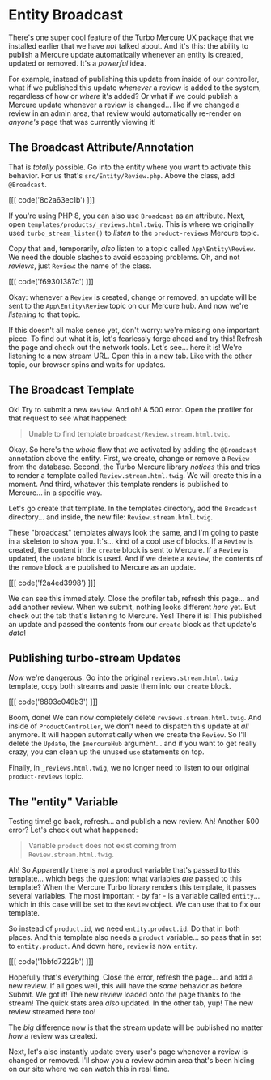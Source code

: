 # Entity Broadcast

There's one super cool feature of the Turbo Mercure UX package that we installed
earlier that we have *not* talked about. And it's this: the ability to publish a
Mercure update automatically whenever an entity is created, updated or removed.
It's a *powerful* idea.

For example, instead of publishing this update from inside of our controller,
what if we published this update *whenever* a review is added to the system,
regardless of how or *where* it's added? Or what if we could publish a Mercure
update whenever a review is changed... like if we changed a review in an admin area,
that review would automatically re-render on *anyone's* page that was currently
viewing it!

## The Broadcast Attribute/Annotation

That is *totally* possible. Go into the entity where you want to activate this
behavior. For us that's `src/Entity/Review.php`. Above the class, add
`@Broadcast`.

[[[ code('8c2a63ec1b') ]]]

If you're using PHP 8, you can also use `Broadcast` as an attribute. Next, open
`templates/products/_reviews.html.twig`. This is where we originally used
`turbo_stream_listen()` to *listen* to the `product-reviews` Mercure topic.

Copy that and, temporarily, *also* listen to a topic called `App\Entity\Review`.
We need the double slashes to avoid escaping problems. Oh, and not *reviews*,
just `Review`: the name of the class.

[[[ code('f69301387c') ]]]

Okay: whenever a `Review` is created, change or removed, an update will be sent to
the `App\Entity\Review` topic on our Mercure hub. And now we're *listening* to that
topic.

If this doesn't all make sense yet, don't worry: we're missing one important piece.
To find out what it is, let's fearlessly forge ahead and try this! Refresh the page
and check out the network tools. Let's see... here it is! We're listening to a new
stream URL. Open this in a new tab. Like with the other topic, our browser
spins and waits for updates.

## The Broadcast Template

Ok! Try to submit a new `Review`. And oh! A 500 error. Open the profiler for
that request to see what happened:

> Unable to find template `broadcast/Review.stream.html.twig`.

Okay. So here's the *whole* flow that we activated by adding the `@Broadcast`
annotation above the entity. First, we create, change or remove a `Review` from
the database. Second, the Turbo Mercure library *notices* this and tries to render
a template called `Review.stream.html.twig`. We will create this in a moment.
And third, whatever this template renders is published to Mercure... in a specific
way.

Let's go create that template. In the templates directory, add the `Broadcast`
directory... and inside, the new file: `Review.stream.html.twig`.

These "broadcast" templates always look the same, and I'm going to paste in a
skeleton to show you. It's... kind of a cool use of blocks. If a `Review` is
created, the content in the `create` block is sent to Mercure. If a `Review` is
updated, the `update` block is used. And if we delete a `Review`, the contents of
the `remove` block are published to Mercure as an update.

[[[ code('f2a4ed3998') ]]]

We can see this immediately. Close the profiler tab, refresh this page... and
add another review. When we submit, nothing looks different *here* yet. But check
out the tab that's listening to Mercure. Yes! There it is! This published an update
and passed the contents from our `create` block as that update's *data*!

## Publishing turbo-stream Updates

*Now* we're dangerous. Go into the original `reviews.stream.html.twig` template,
copy both streams and paste them into our `create` block.

[[[ code('8893c049b3') ]]]

Boom, done! We can now completely delete `reviews.stream.html.twig`. And inside of
`ProductController`, we don't need to dispatch this update at *all* anymore. It
will happen automatically when we create the `Review`. So I'll delete the `Update`,
the `$mercureHub` argument... and if you want to get really crazy, you can clean
up the unused `use` statements on top.

Finally, in `_reviews.html.twig`, we no longer need to listen to our original
`product-reviews` topic.

## The "entity" Variable

Testing time! go back, refresh... and publish a new review. Ah! Another 500 error?
Let's check out what happened:

> Variable `product` does not exist coming from `Review.stream.html.twig`.

Ah! So Apparently there is *not* a product variable that's passed to this template...
which begs the question: what variables *are* passed to this template? When the
Mercure Turbo library renders this template, it passes several variables. The most
important - by far - is a variable called `entity`... which in this case will be
set to the `Review` object. We can use that to fix our template.

So instead of `product.id`, we need `entity.product.id`. Do that in both places.
And this template also needs a `product` variable... so pass that in set to
`entity.product`. And down here, `review` is now `entity`.

[[[ code('1bbfd7222b') ]]]

Hopefully that's everything. Close the error, refresh the page... and add a new
review. If all goes well, this will have the *same* behavior as before. Submit.
We got it! The new review loaded onto the page thanks to the stream! The quick
stats area *also* updated. In the other tab, yup! The new review streamed here
too!

The *big* difference now is that the stream update will be published no matter
*how* a review was created.

Next, let's also instantly update every user's page whenever a review is changed
or removed. I'll show you a review admin area that's been hiding on our site where
we can watch this in real time.
